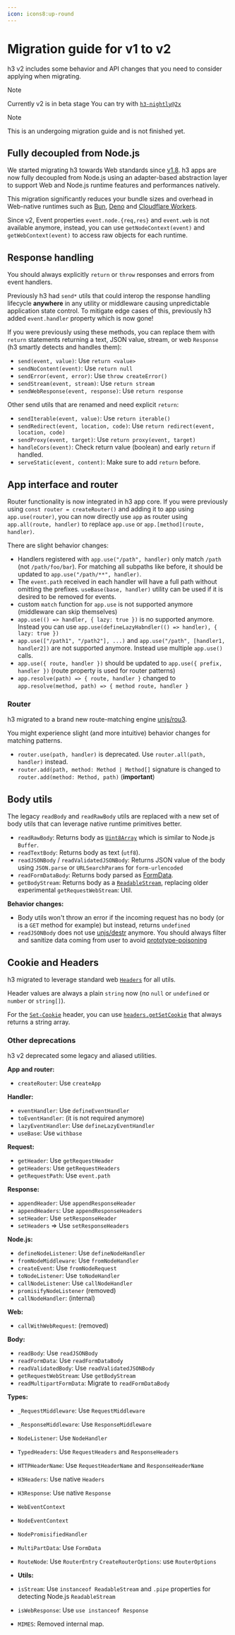 ```yaml
---
icon: icons8:up-round
---
```


# Migration guide for v1 to v2

h3 v2 includes some behavior and API changes that you need to consider applying when migrating.

> [!NOTE]
> Currently v2 is in beta stage You can try with [`h3-nightly@2x`](https://www.npmjs.com/package/h3-nightly?activeTab=versions)

> [!NOTE]
> This is an undergoing migration guide and is not finished yet.

## Fully decoupled from Node.js

We started migrating h3 towards Web standards since [v1.8](https://unjs.io/blog/2023-08-15-h3-towards-the-edge-of-the-web). h3 apps are now fully decoupled from Node.js using an adapter-based abstraction layer to support Web and Node.js runtime features and performances natively.

This migration significantly reduces your bundle sizes and overhead in Web-native runtimes such as [Bun](https://bun.sh/), [Deno](https://deno.com) and [Cloudflare Workers](https://workers.cloudflare.com/).

Since v2, Event properties `event.node.{req,res}` and `event.web` is not available anymore, instead, you can use `getNodeContext(event)` and `getWebContext(event)` to access raw objects for each runtime.

## Response handling

You should always explicitly `return` or `throw` responses and errors from event handlers.

Previously h3 had `send*` utils that could interop the response handling lifecycle **anywhere** in any utility or middleware causing unpredictable application state control. To mitigate edge cases of this, previously h3 added `event.handler` property which is now gone!

If you were previously using these methods, you can replace them with `return` statements returning a text, JSON value, stream, or web `Response` (h3 smartly detects and handles them):

- `send(event, value)`: Use `return <value>`
- `sendNoContent(event)`: Use `return null`
- `sendError(event, error)`: Use `throw createError()`
- `sendStream(event, stream)`: Use `return stream`
- `sendWebResponse(event, response)`: Use `return response`

Other send utils that are renamed and need explicit `return`:

- `sendIterable(event, value)`: Use `return iterable()`
- `sendRedirect(event, location, code)`: Use `return redirect(event, location, code)`
- `sendProxy(event, target)`: Use `return proxy(event, target)`
- `handleCors(event)`: Check return value (boolean) and early `return` if handled.
- `serveStatic(event, content)`: Make sure to add `return` before.

## App interface and router

Router functionality is now integrated in h3 app core. If you were previously using `const router = createRouter()` and adding it to app using `app.use(router)`, you can now directly use `app` as router using `app.all(route, handler)` to replace `app.use` or `app.[method](route, handler)`.

There are slight behavior changes:

- Handlers registered with `app.use("/path", handler)` only match `/path` (not `/path/foo/bar`). For matching all subpaths like before, it should be updated to `app.use("/path/**", handler)`.
- The `event.path` received in each handler will have a full path without omitting the prefixes. `useBase(base, handler)` utility can be used if it is desired to be removed for events.
- custom `match` function for `app.use` is not supported anymore (middleware can skip themselves)
- `app.use(() => handler, { lazy: true })` is no supported anymore. Instead you can use `app.use(defineLazyHabndler(() => handler), { lazy: true })`
- `app.use(["/path1", "/path2"], ...)` and `app.use("/path", [handler1, handler2])` are not supported anymore. Instead use multiple `app.use()` calls.
- `app.use({ route, handler })` should be updated to `app.use({ prefix, handler })` (route property is used for router patterns)
- `app.resolve(path) => { route, handler }` changed to `app.resolve(method, path) => { method route, handler }`

### Router

h3 migrated to a brand new route-matching engine [unjs/rou3](https://rou3.unjs.io/).

You might experience slight (and more intuitive) behavior changes for matching patterns.

- `router.use(path, handler)` is deprecated. Use `router.all(path, handler)` instead.
- `router.add(path, method: Method | Method[]` signature is changed to `router.add(method: Method, path)` (**important**)

## Body utils

The legacy `readBody` and `readRawBody` utils are replaced with a new set of body utils that can leverage native runtime primitives better.

- `readRawBody`: Returns body as [`Uint8Array`](https://developer.mozilla.org/en-US/docs/Web/JavaScript/Reference/Global_Objects/Uint8Array) which is similar to Node.js `Buffer`.
- `readTextBody`: Returns body as text (`utf8`).
- `readJSONBody` / `readValidatedJSONBody`: Returns JSON value of the body using `JSON.parse` or `URLSearchParams` for `form-urlencoded`
- `readFormDataBody`: Returns body parsed as [FormData](https://developer.mozilla.org/en-US/docs/Web/API/FormData).
- `getBodyStream`: Returns body as a [`ReadableStream`](https://developer.mozilla.org/en-US/docs/Web/API/ReadableStream), replacing older experimental `getRequestWebStream`: Util.

**Behavior changes:**

- Body utils won't throw an error if the incoming request has no body (or is a `GET` method for example) but instead, returns `undefined`
- `readJSONBody` does not use [unjs/destr](https://destr.unjs.io) anymore. You should always filter and sanitize data coming from user to avoid [prototype-poisoning](https://medium.com/intrinsic-blog/javascript-prototype-poisoning-vulnerabilities-in-the-wild-7bc15347c96)

## Cookie and Headers

h3 migrated to leverage standard web [`Headers`](https://developer.mozilla.org/en-US/docs/Web/API/Headers) for all utils.

Header values are always a plain `string` now (no `null` or `undefined` or `number` or `string[]`).

For the [`Set-Cookie`](https://developer.mozilla.org/en-US/docs/Web/HTTP/Headers/Set-Cookie) header, you can use [`headers.getSetCookie`](https://developer.mozilla.org/en-US/docs/Web/API/Headers/getSetCookie) that always returns a string array.

### Other deprecations

h3 v2 deprecated some legacy and aliased utilities.

**App and router:**

- `createRouter`: Use `createApp`

**Handler:**

- `eventHandler`: Use `defineEventHandler`
- `toEventHandler`: (it is not required anymore)
- `lazyEventHandler`: Use `defineLazyEventHandler`
- `useBase`: Use `withbase`

**Request:**

- `getHeader`: Use `getRequestHeader`
- `getHeaders`: Use `getRequestHeaders`
- `getRequestPath`: Use `event.path`

**Response:**

- `appendHeader`: Use `appendResponseHeader`
- `appendHeaders`: Use `appendResponseHeaders`
- `setHeader`: Use `setResponseHeader`
- `setHeaders` => Use `setResponseHeaders`

**Node.js:**

- `defineNodeListener`: Use `defineNodeHandler`
- `fromNodeMiddleware`: Use `fromNodeHandler`
- `createEvent`: Use `fromNodeRequest`
- `toNodeListener`: Use `toNodeHandler`
- `callNodeListener`: Use `callNodeHandler`
- `promisifyNodeListener` (removed)
- `callNodeHandler`: (internal)

**Web:**

- `callWithWebRequest`: (removed)

**Body:**

- `readBody`: Use `readJSONBody`
- `readFormData`: Use `readFormDataBody`
- `readValidatedBody`: Use `readValidatedJSONBody`
- `getRequestWebStream`: Use `getBodyStream`
- `readMultipartFormData`: Migrate to `readFormDataBody`

**Types:**

- `_RequestMiddleware`: Use `RequestMiddleware`
- `_ResponseMiddleware`: Use `ResponseMiddleware`
- `NodeListener`: Use `NodeHandler`
- `TypedHeaders`: Use `RequestHeaders` and `ResponseHeaders`
- `HTTPHeaderName`: Use `RequestHeaderName` and `ResponseHeaderName`
- `H3Headers`: Use native `Headers`
- `H3Response`: Use native `Response`
- `WebEventContext`
- `NodeEventContext`
- `NodePromisifiedHandler`
- `MultiPartData`: Use `FormData`
- `RouteNode`: Use `RouterEntry`
  `CreateRouterOptions`: use `RouterOptions`

- **Utils:**

- `isStream`: Use `instanceof ReadableStream` and `.pipe` properties for detecting Node.js `ReadableStream`
- `isWebResponse`: Use `use instanceof Response`
- `MIMES`: Removed internal map.
